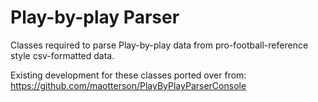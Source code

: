 # Play-by-play Parser

Classes required to parse Play-by-play data from pro-football-reference style csv-formatted data.

Existing development for these classes ported over from: https://github.com/maotterson/PlayByPlayParserConsole 
